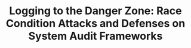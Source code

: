 ---
title: 'Logging to the Danger Zone: Race Condition Attacks and Defenses on System Audit Frameworks'
link: '../publications/kennyloggings-ccs2020.pdf'
authors: Riccardo Paccagnella, Kevin Liao, Dave (Jing) Tian, Adam Bates
published: ACM Conference on Computer and Communications Security (CCS) 2020
weight: 5
---